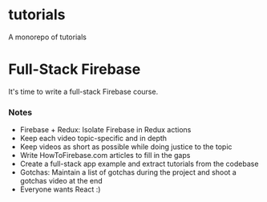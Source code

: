 # tutorials
A monorepo of tutorials

# Full-Stack Firebase

It's time to write a full-stack Firebase course. 

### Notes

- Firebase + Redux: Isolate Firebase in Redux actions
- Keep each video topic-specific and in depth
- Keep videos as short as possible while doing justice to the topic
- Write HowToFirebase.com articles to fill in the gaps
- Create a full-stack app example and extract tutorials from the codebase
- Gotchas: Maintain a list of gotchas during the project and shoot a gotchas video at the end
- Everyone wants React :)